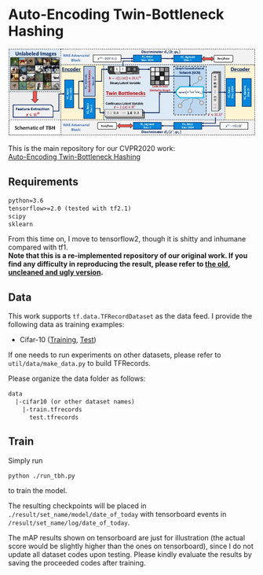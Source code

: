 # Auto-Encoding Twin-Bottleneck Hashing

![fig](pic/pic.jpg)

This is the main repository for our CVPR2020 work:\
[Auto-Encoding Twin-Bottleneck Hashing]()

## Requirements
```angular2
python=3.6
tensorflow>=2.0 (tested with tf2.1)
scipy
sklearn
```
From this time on, I move to tensorflow2, though it is shitty and inhumane compared with tf1. \
**Note that this is a re-implemented repository of our original work. 
If you find any difficulty in reproducing the result, please refer to [the old, uncleaned and ugly version](https://github.com/ymcidence/GraphBinary).**

## Data
This work supports `tf.data.TFRecordDataset` as the data feed. 
I provide the following data as training examples:
* Cifar-10 ([Training](), [Test]())

If one needs to run experiments on other datasets, please refer to `util/data/make_data.py` to build TFRecords.

Please organize the data folder as follows:
```angular2
data
  |-cifar10 (or other dataset names)
    |-train.tfrecords
      test.tfrecords
```

## Train
Simply run
```angular2
python ./run_tbh.py
```
to train the model.

The resulting checkpoints will be placed in `./result/set_name/model/date_of_today` with tensorboard events in `/result/set_name/log/date_of_today`.

The mAP results shown on tensorboard are just for illustration (the actual score would be slightly higher than the ones on tensorboard), 
since I do not update all dataset codes upon testing. Please kindly evaluate the results by saving the proceeded codes after training.